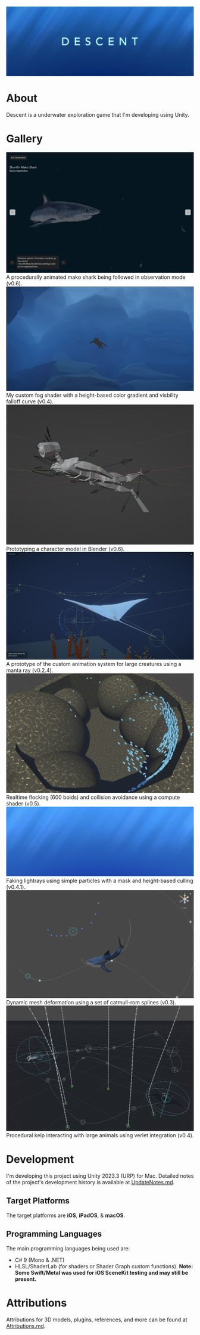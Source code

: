 ![](https://raw.githubusercontent.com/rvishwajith/Descent/main/Thumbnails/thumbnail.png)

# About
Descent is a underwater exploration game that I'm developing using Unity.

# Gallery
![](https://raw.githubusercontent.com/rvishwajith/Descent/main/Thumbnails/v0-6-0-observing-mako.png)
A procedurally animated mako shark being followed in observation mode (v0.6).
![](https://raw.githubusercontent.com/rvishwajith/Descent/main/Thumbnails/v0-4-0-fog2.png)
My custom fog shader with a height-based color gradient and visbility falloff curve (v0.4).
![](https://raw.githubusercontent.com/rvishwajith/Descent/main/Thumbnails/v0-6-0-character-model.png)
Prototyping a character model in Blender (v0.6).
![](https://raw.githubusercontent.com/rvishwajith/Descent/main/Thumbnails/v0-2-4.png)
A prototype of the custom animation system for large creatures using a manta ray (v0.2.4).
![](https://raw.githubusercontent.com/rvishwajith/Descent/main/Thumbnails/v0-5-0-boids.png)
Realtime flocking (600 boids) and collision avoidance using a compute shader (v0.5).
![](https://raw.githubusercontent.com/rvishwajith/Descent/main/Thumbnails/v0-4-1-godrays.png)
Faking lightrays using simple particles with a mask and height-based culling (v0.4.1).
![](https://raw.githubusercontent.com/rvishwajith/Descent/main/Thumbnails/spline-animation-demo.png)
Dynamic mesh deformation using a set of catmull-rom splines (v0.3).
![](https://raw.githubusercontent.com/rvishwajith/Descent/main/Thumbnails/v0-4-0-verlet-kelp2.png)
Procedural kelp interacting with large animals using verlet integration (v0.4).

# Development
I'm developing this project using Unity 2023.3 (URP) for Mac. Detailed notes of the project's development history is available at [UpdateNotes.md](/UpdateNotes.md).

## Target Platforms
The target platforms are **iOS**, **iPadOS**, & **macOS**. 

## Programming Languages
The main programming languages being used are:
- C# 9 (Mono & .NET)
- HLSL/ShaderLab (for shaders or Shader Graph custom functions).
**Note: Some Swift/Metal was used for iOS SceneKit testing and may still be present.**

# Attributions
Attributions for 3D models, plugins, references, and more can be found at [Attributions.md](/Attributions.md).